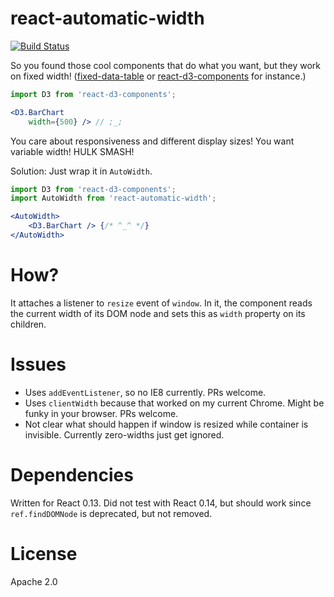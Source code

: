 # react-automatic-width

[![Build Status](https://travis-ci.org/zalando/react-automatic-width.svg?branch=master)](https://travis-ci.org/zalando/react-automatic-width) 

So you found those cool components that do what you want, but they work on fixed width! ([fixed-data-table](https://facebook.github.io/fixed-data-table/) or [react-d3-components](https://github.com/codesuki/react-d3-components) for instance.)

~~~ jsx
import D3 from 'react-d3-components';

<D3.BarChart
    width={500} /> // ;_;
~~~

You care about responsiveness and different display sizes! You want variable width! HULK SMASH!

Solution: Just wrap it in `AutoWidth`.

~~~ jsx
import D3 from 'react-d3-components';
import AutoWidth from 'react-automatic-width';

<AutoWidth>
    <D3.BarChart /> {/* ^_^ */}
</AutoWidth>
~~~

# How?

It attaches a listener to `resize` event of `window`. In it, the component reads the current width of its DOM node and sets this as `width` property on its children.

# Issues

* Uses `addEventListener`, so no IE8 currently. PRs welcome.
* Uses `clientWidth` because that worked on my current Chrome. Might be funky in your browser. PRs welcome.
* Not clear what should happen if window is resized while container is invisible. Currently zero-widths just get ignored.

# Dependencies

Written for React 0.13. Did not test with React 0.14, but should work since `ref.findDOMNode` is deprecated, but not removed.

# License

Apache 2.0
